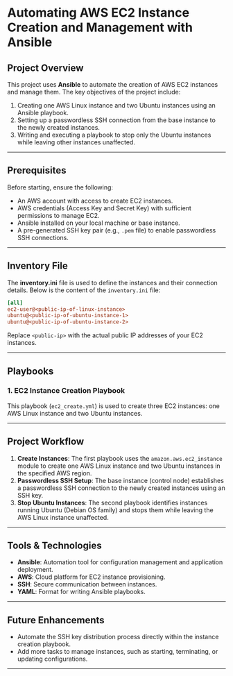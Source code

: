 # Automating AWS EC2 Instance Creation and Management with Ansible

## Project Overview

This project uses **Ansible** to automate the creation of AWS EC2 instances and manage them. The key objectives of the project include:

1. Creating one AWS Linux instance and two Ubuntu instances using an Ansible playbook.
2. Setting up a passwordless SSH connection from the base instance to the newly created instances.
3. Writing and executing a playbook to stop only the Ubuntu instances while leaving other instances unaffected.

---

## Prerequisites

Before starting, ensure the following:

- An AWS account with access to create EC2 instances.
- AWS credentials (Access Key and Secret Key) with sufficient permissions to manage EC2.
- Ansible installed on your local machine or base instance.
- A pre-generated SSH key pair (e.g., `.pem` file) to enable passwordless SSH connections.

---

## Inventory File

The **inventory.ini** file is used to define the instances and their connection details. Below is the content of the `inventory.ini` file:

```ini
[all]
ec2-user@<public-ip-of-linux-instance>
ubuntu@<public-ip-of-ubuntu-instance-1>
ubuntu@<public-ip-of-ubuntu-instance-2>
```

Replace `<public-ip>` with the actual public IP addresses of your EC2 instances.

---

## Playbooks

### 1. EC2 Instance Creation Playbook

This playbook (`ec2_create.yml`) is used to create three EC2 instances: one AWS Linux instance and two Ubuntu instances.

---

## Project Workflow

1. **Create Instances**: The first playbook uses the `amazon.aws.ec2_instance` module to create one AWS Linux instance and two Ubuntu instances in the specified AWS region.
2. **Passwordless SSH Setup**: The base instance (control node) establishes a passwordless SSH connection to the newly created instances using an SSH key.
3. **Stop Ubuntu Instances**: The second playbook identifies instances running Ubuntu (Debian OS family) and stops them while leaving the AWS Linux instance unaffected.

---

## Tools & Technologies

- **Ansible**: Automation tool for configuration management and application deployment.
- **AWS**: Cloud platform for EC2 instance provisioning.
- **SSH**: Secure communication between instances.
- **YAML**: Format for writing Ansible playbooks.

---

## Future Enhancements

- Automate the SSH key distribution process directly within the instance creation playbook.
- Add more tasks to manage instances, such as starting, terminating, or updating configurations.

---
